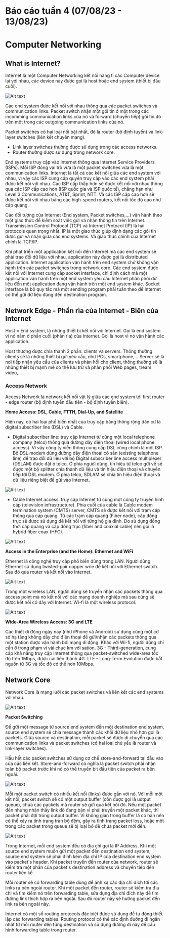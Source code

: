 # Báo cáo tuần 4 (07/08/23 - 13/08/23)

# Computer Networking

## What is Internet?

Internet là một Computer Networking kết nối hàng tỉ các Computer device lại với nhau, các device này được gọi là host hoặc end system (thiết bị đầu cuối).

![Alt text](media/image-24.png)

Các end system được kết nối với nhau thông qua các packet switches và communication links. Packet switch nhận một gói tin ở một trong các incomming communication links của nó và forward (chuyển tiếp) gói tin đó trên một trong các outgoing communication links của nó.

Packet switches có hai loại nổi bật nhất, đó là router (bộ định tuyến) và link-layer switches (liên kết chuyển mạng).

- Link layer switches thường được sử dụng trong các access networks.
- Router thường được sử dụng trong network core.

End systems truy cập vào Internet thông qua Internet Service Providers (ISPs). Mỗi ISP đóng vai trò vừa là một packet switches vừa là một communication links. Internet là tất cả các kết nối giữa các end system với nhau, vì vậy các ISP cung cấp quyền truy cập vào các end system phải được kết nối với nhau. Các ISP cấp thấp hơn sẽ được kết nối với nhau thông qua các ISP cấp cao hơn (ISP quốc gia và ISP quốc tế), chẳng hạn như Level 3 Communications, AT&T, Sprint, NTT. Và các ISP cấp cao hơn sẽ được kết nối với nhau bằng các high-speed routers, kết nối tốc độ cao như cáp quang.

Các đối tượng của Internet (End system, Packet switches,...) vận hành theo một giao thức để kiểm soát việc gửi và nhận thông tin trên Internet. Transmission Control Protocol (TCP) và Internet Protocol (IP) là hai protocols quan trọng nhất. IP là một giao thức giúp định dạng các gói tin được gửi và nhận giữa các end systems. Và giao thức chính của Internet chính là TCP/IP.

Khi phát triển một application kết nối đến Internet mà các end system sẽ phải trao đổi dữ liệu với nhau, application này được gọi là distributed application. Internet application vận hành trên end system chứ không vận hành trên các packet switches trong network core. Các end system được kết nối với Internet cung cấp socket interface, chỉ định cách mà một application vận hành trên một end system yêu cầu Internet phân phối dữ liệu đến một application đang vận hành trên một end system khác. Socket interface là bộ quy tắc mà một sending program phải tuân theo để Internet có thể gửi dữ liệu đúng đến destination program.

## Network Edge - Phần rìa của Internet - Biên của Internet

Host = End system, là những thiết bị kết nối với Internet. Gọi là end system vì nó nằm ở phần cuối (phần rìa) của Internet. Gọi là host vì nó vận hành các application.

Host thường được chia thành 2 phần: clients và servers. Thông thường clients sẽ là những thiết bị gửi yêu cầu, như PCs, smartphone,... Server sẽ là nơi tiếp nhận yêu cầu của clients và phản hồi cho client, thông thường sẽ là những thiết bị mạnh mẽ có thể lưu trữ và phân phối Web pages, tream video,...

### Access Network

Access Network là network kết nối vật lý giữa các end system tới first router - edge router (bộ định tuyến đầu tiên - bộ định tuyến biên).

**Home Access: DSL, Cable, FTTH, Dial-Up, and Satellite**

Hiện nay, có hai loại phổ biến nhất của truy cập băng thông rộng dân cư là digital subscriber line (DSL) và Cable.

- Digital subscriber line: truy cập Internet từ cùng một local telephone company (telco) thông qua đường dây điện thoại (wired local phone access). Vì vậy công ty viễn thông cung cấp DSL cũng chính là một ISP. 
Bộ DSL modem dùng đường dây điện thoại có sẵn (existing telephone line) để trao đổi dữ liệu với bộ Digital subscriber line access multiplexer (DSLAM) được đặt ở telco. Ở phía người dùng, tín hiệu từ telco gửi về sẽ được một bộ splitter chia thành dữ liệu và tín hiệu điện thoại và chuyển tiếp tới DSL modem. Ở phía telco, SDLAM sẽ chia tín hiệu điện thoại và dữ liệu riêng biệt để gửi vào Internet.

![Alt text](media/image-25.png)

- Cable Internet access: truy cập Internet từ cùng một công ty truyền hình cáp (television infrastructure). Phía cuối của cable là Cable modem termination system (CMTS) server, CMTS sẽ được kết nối với trạm cáp thông qua cáp quang. Từ các trạm cáp quang (Fiber node), cáp đồng trục sẽ được sử dụng để kết nối với từng hộ gia đình. Do sử dụng đồng thời cáp quang và cáp đồng trục (fiber and coaxial cable) nên gọi là hybrid fiber coax (HFC).

![Alt text](media/image-26.png)

**Access in the Enterprise (and the Home): Ethernet and WiFi**

Ethernet là công nghệ truy cập phổ biến dùng trong LAN. Người dùng Ethernet sử dụng twisted-pair copper wrie để kết nối với Ethernet switch. Sau đó qua router và kết nối vào Internet.

![Alt text](media/image-27.png)

Trong một wireless LAN, người dùng sẽ truyền nhận các packets thông qua access point mà nó kết nối với các mạng doanh nghiệp mà sau cùng sẽ được kết nối có dây với Internet. Wi-fi là một wireless protocol.

![Alt text](media/image-28.png)

**Wide-Area Wireless Access: 3G and LTE**

Các thiết di động ngày nay (như iPhone và Android) sử dụng cùng một cơ sở hạ tầng không dây cho điện thoại để gửi/nhận các packets thông qua một station được vận hành bởi mạng di động. Khác với Wi-fi, người dùng chỉ cần ở trong phạm vi vài chục km với sation. 3G - Third-generation, cung cấp khả năng truy cập Internet thông qua packet-switched wide-area tốc độ trên 1Mbps, được cải tiến thành 4G. LTE - Long-Term Evolution được bắt nguồn từ 3G và tốc độ có thể hơn 10Mbps.

## Network Core

Network Core là mạng lưới các packet switches và liên kết các end systems với nhau.

![Alt text](media/image-29.png)

**Packet Switching**

Để gửi một message từ source end system đến một destination end system, source end system sẽ chia message thành các khối dữ liệu nhỏ hơn gọi là packets. Giữa source và destination, mỗi packet sẽ được di chuyển qua các communication links và packet switches (có hai loại chủ yếu là router và link-layer switches).

Hầu hết các packet switches sử dụng cơ chế store-and-forward tại đầu vào của các liên kết. Store-and-forward có nghĩa là packet switch phải nhận toàn bộ packet trước khi nó có thể truyền bit đầu tiên của packet ra bên ngoài.

![Alt text](media/image-30.png)

Mỗi một packet switch có nhiều kết nối (links) được gắn với nó. Với mỗi một kết nối, packet switch sẽ có một output buffer (còn được gọi là uotput queue), chứa các packets mà router sẽ gửi qua kết nối đó. Nếu một packet đến nhưng nhận thấy link đó đang bận vì phải truyền một packet khác, thì packet phải đợi trong output buffer. Vì không gian trong buffer là có hạn nên có thể xảy ra tình trạng tràn bộ đệm, gây ra tình trạng packet loss, hoặc một trong các packet trong queue sẽ bị loại bỏ để chứa packet mới đến.

![Alt text](media/image-31.png)

Trong Internet, mỗi end system đều có địa chỉ gọi là IP Address. Khi một source end system muốn gửi một packet đến destination end system, source end system sẽ phải đính kèm địa chỉ IP của destination end system vào packet's header. Khi packet truyền đến router của network, router sẽ kiểm tra một phần của packet's destination address và chuyển tiếp đến router liền kề.

Mỗi router sẽ có forwarding  table dùng để ánh xạ các địa chỉ đích tới các links ra bên ngoài router. Khi một packet đến router, router sẽ kiểm tra địa chỉ và tìm kiếm nó trên forwarding table, sửa dụng địa chỉ đích này để tìm đường link thích hợp ra bên ngoài. Sau đó router này sẽ hướng packet đến link ra bên ngoài này.

Internet có một số routing protocols đặc biệt được sử dụng để tự động thiết lập các forwarding tables. Routing protocol có thể xác định đường đi ngắn nhất từ mỗi router đến từng destination và sử dụng đường đi này để cáu hình forwarding table trong router.
